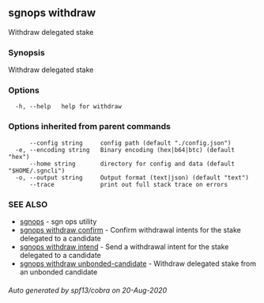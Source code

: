 ## sgnops withdraw

Withdraw delegated stake

### Synopsis

Withdraw delegated stake

### Options

```
  -h, --help   help for withdraw
```

### Options inherited from parent commands

```
      --config string     config path (default "./config.json")
  -e, --encoding string   Binary encoding (hex|b64|btc) (default "hex")
      --home string       directory for config and data (default "$HOME/.sgncli")
  -o, --output string     Output format (text|json) (default "text")
      --trace             print out full stack trace on errors
```

### SEE ALSO

* [sgnops](sgnops.md)	 - sgn ops utility
* [sgnops withdraw confirm](sgnops_withdraw_confirm.md)	 - Confirm withdrawal intents for the stake delegated to a candidate
* [sgnops withdraw intend](sgnops_withdraw_intend.md)	 - Send a withdrawal intent for the stake delegated to a candidate
* [sgnops withdraw unbonded-candidate](sgnops_withdraw_unbonded-candidate.md)	 - Withdraw delegated stake from an unbonded candidate

###### Auto generated by spf13/cobra on 20-Aug-2020
